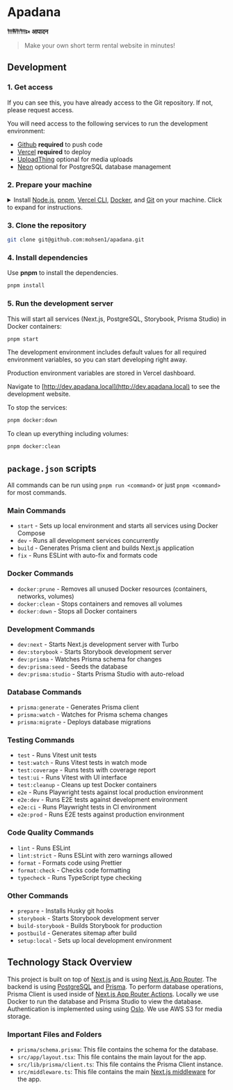 # Apadana

**𐎠𐎱𐎭𐎠𐎴** **आपादन**

> Make your own short term rental website in minutes!

## Development

### 1. Get access

If you can see this, you have already access to the Git repository. If not, please request access.

You will need access to the following services to run the development environment:

- [Github](https://github.com/mohsen1/apadana) **required** to push code
- [Vercel](https://vercel.com/) **required** to deploy
- [UploadThing](https://uploadthing.com/) optional for media uploads
- [Neon](https://neon.tech/) optional for PostgreSQL database management

### 2. Prepare your machine

<details>
  <summary style="cursor: pointer;">Install <a href="https://nodejs.org/en">Node.js</a>, <a href="https://pnpm.io/">pnpm</a>, <a href="https://vercel.com/docs/cli">Vercel CLI</a>, <a href="https://www.docker.com/get-started">Docker</a>, and <a href="https://git-scm.com/downloads">Git</a> on your machine. Click to expand for instructions.</summary>

<details>
<summary><b style="cursor: pointer;">on MacOS</b></summary>

1. Install [Homebrew](https://brew.sh/)
   ```bash
   /bin/bash -c "$(curl -fsSL https://raw.githubusercontent.com/Homebrew/install/HEAD/install.sh)"
   ```
2. Install [Volta](https://volta.sh/) and using it to install `node` and `pnpm`
   ```bash
   curl https://get.volta.sh | bash
   volta install node
   volta install pnpm
   ```
3. Install [Vercel CLI](https://vercel.com/docs/cli) (v3.1.0 or higher)
   ```bash
   pnpm install -g vercel
   ```
4. Install [Docker Desktop](https://www.docker.com/products/docker-desktop/)
   ```bash
   brew install --cask docker
   ```
   After installation:
   - Launch Docker Desktop from your Applications folder
   - Wait for Docker Desktop to start completely
   - Docker Compose is included with Docker Desktop for Mac
   - Verify installation by running:
   ```bash
   docker compose version
   ```
5. Install [Git](https://git-scm.com/downloads)
   ```bash
   brew install git
   ```

</details>

<details>
<summary><b style="cursor: pointer;"   >on Linux</b></summary>

1. Install [Node.js](https://nodejs.org/en) (v20.12.2 or higher)
   ```bash
   curl -fsSL https://deb.nodesource.com/setup_20.x -o nodesource_setup.sh
   sudo -E bash nodesource_setup.sh
   sudo apt-get install -y nodejs
   ```
2. Install [pnpm](https://pnpm.io/)
   ```bash
   curl -fsSL https://get.pnpm.io/install.sh | bash
   ```
3. Install [Docker](https://www.docker.com/get-started)
   ```bash
   sudo apt-get install -y docker
   ```
4. Install [Git](https://git-scm.com/downloads)
   ```bash
   sudo apt-get install -y git
   ```

</details>

<details>
<summary><b style="cursor: pointer;">on Windows</b></summary>

We recommend using [WSL](https://docs.microsoft.com/en-us/windows/wsl/install) to run the development environment on Windows. With WSL, you can install Ubuntu and use the same commands as the Linux section.

</details>

</details>

### 3. Clone the repository

```bash
git clone git@github.com:mohsen1/apadana.git
```

### 4. Install dependencies

Use **pnpm** to install the dependencies.

```bash
pnpm install
```

### 5. Run the development server

This will start all services (Next.js, PostgreSQL, Storybook, Prisma Studio) in Docker containers:

```bash
pnpm start
```

The development environment includes default values for all required environment variables, so you can start developing right away.

Production environment variables are stored in Vercel dashboard.

Navigate to [http://dev.apadana.local](http://dev.apadana.local) to see the development website.

To stop the services:

```bash
pnpm docker:down
```

To clean up everything including volumes:

```bash
pnpm docker:clean
```

## `package.json` scripts

All commands can be run using `pnpm run <command>` or just `pnpm <command>` for most commands.

### Main Commands

- `start` - Sets up local environment and starts all services using Docker Compose
- `dev` - Runs all development services concurrently
- `build` - Generates Prisma client and builds Next.js application
- `fix` - Runs ESLint with auto-fix and formats code

### Docker Commands

- `docker:prune` - Removes all unused Docker resources (containers, networks, volumes)
- `docker:clean` - Stops containers and removes all volumes
- `docker:down` - Stops all Docker containers

### Development Commands

- `dev:next` - Starts Next.js development server with Turbo
- `dev:storybook` - Starts Storybook development server
- `dev:prisma` - Watches Prisma schema for changes
- `dev:prisma:seed` - Seeds the database
- `dev:prisma:studio` - Starts Prisma Studio with auto-reload

### Database Commands

- `prisma:generate` - Generates Prisma client
- `prisma:watch` - Watches for Prisma schema changes
- `prisma:migrate` - Deploys database migrations

### Testing Commands

- `test` - Runs Vitest unit tests
- `test:watch` - Runs Vitest tests in watch mode
- `test:coverage` - Runs tests with coverage report
- `test:ui` - Runs Vitest with UI interface
- `test:cleanup` - Cleans up test Docker containers
- `e2e` - Runs Playwright tests against local production environment
- `e2e:dev` - Runs E2E tests against development environment
- `e2e:ci` - Runs Playwright tests in CI environment
- `e2e:prod` - Runs E2E tests against production environment

### Code Quality Commands

- `lint` - Runs ESLint
- `lint:strict` - Runs ESLint with zero warnings allowed
- `format` - Formats code using Prettier
- `format:check` - Checks code formatting
- `typecheck` - Runs TypeScript type checking

### Other Commands

- `prepare` - Installs Husky git hooks
- `storybook` - Starts Storybook development server
- `build-storybook` - Builds Storybook for production
- `postbuild` - Generates sitemap after build
- `setup:local` - Sets up local development environment

## Technology Stack Overview

This project is built on top of [Next.js](https://nextjs.org/) and is using [Next.js App Router](https://nextjs.org/docs/app).
The backend is using [PostgreSQL](https://www.postgresql.org/) and [Prisma](https://www.prisma.io/). To perform database operations, Prisma Client is used inside of [Next.js App Router Actions](https://nextjs.org/docs/app/building-your-application/data-fetching/server-actions-and-mutations). Locally we use Docker to run the database and Prisma Studio to view the database. Authentication is implemented using using [Oslo](https://oslo.js.org). We use AWS S3 for media storage.

### Important Files and Folders

- `prisma/schema.prisma`: This file contains the schema for the database.
- `src/app/layout.tsx`: This file contains the main layout for the app.
- `src/lib/prisma/client.ts`: This file contains the Prisma Client instance.
- `src/middleware.ts`: This file contains the main [Next.js middleware](https://nextjs.org/docs/app/building-your-application/routing/middleware) for the app.
